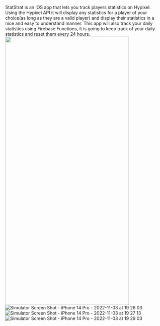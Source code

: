 StatStrat is an iOS app that lets you track players statistics on Hypixel. Using the Hypixel API it will display any statistics for a player of your
choice(as long as they are a valid player) and display their statistics in a nice and easy to understand manner. This app will also track your
daily statistics using Firebase Functions, it is going to keep track of your daily statistics and reset them every 24 hours.
<img src="https://user-images.githubusercontent.com/108938294/199853989-0c29c025-0392-4059-92a1-1b009341e92e.png" width="393" height="852">
![Simulator Screen Shot - iPhone 14 Pro - 2022-11-03 at 19 26 03](https://user-images.githubusercontent.com/108938294/199853995-6d0d6d12-55af-4534-a095-45932e66d3e4.png)
![Simulator Screen Shot - iPhone 14 Pro - 2022-11-03 at 19 27 13](https://user-images.githubusercontent.com/108938294/199853998-1f15ce72-3f58-4506-873e-27c3ed271c18.png)
![Simulator Screen Shot - iPhone 14 Pro - 2022-11-03 at 19 29 03](https://user-images.githubusercontent.com/108938294/199854147-da145b99-ccd1-4bac-a0cb-d2cf4398e5e8.png)
